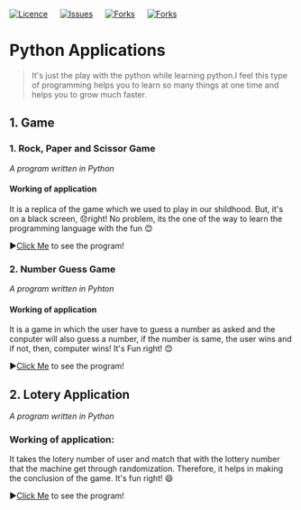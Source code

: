 [![Licence](https://img.shields.io/github/license/bishtanuj/python-applications?style=for-the-badge)](./LICENSE) &emsp;
[![Issues](https://img.shields.io/github/issues/bishtanuj/python-applications?style=for-the-badge)](./ISSUES) &emsp;
[![Forks](https://img.shields.io/github/forks/bishtanuj/python-applications?style=for-the-badge)](./FORKS) &emsp;
[![Forks](https://img.shields.io/github/forks/bishtanuj/python-applications?style=for-the-badge)](./FORKS) &emsp;

# Python Applications
>It's just the play with the python while learning python.I feel this type of programming helps you to learn so many things at one time and helps you to grow much faster.

## 1. Game
### 1. Rock, Paper and Scissor Game
_A program written in Python_

#### Working of application
It is a replica of the game which we used to play in our shildhood. But, it's on a black screen, 😞right! No problem, its the one of the way to learn the programming language with the fun 😊

▶️[Click Me](/Game/rock_paper_scissor.py) to see the program!


### 2. Number Guess Game
_A program written in Pyhton_

#### Working of application
It is a game in which the user have to guess a number as asked and the conputer will also guess a number, if the number is same, the user wins and if not, then, computer wins! It's Fun right! 😊

▶️[Click Me](/Game/number_guess_game.py) to see the program!


## 2. Lotery Application
_A program written in Python_

### Working of application:
It takes the lotery number of user and match that with the lottery number that the machine get through randomization. Therefore, it helps in making the conclusion of the game. It's fun right! :smile:


▶️[Click Me](/Lottery%20Application/lottery.py) to see the program!
